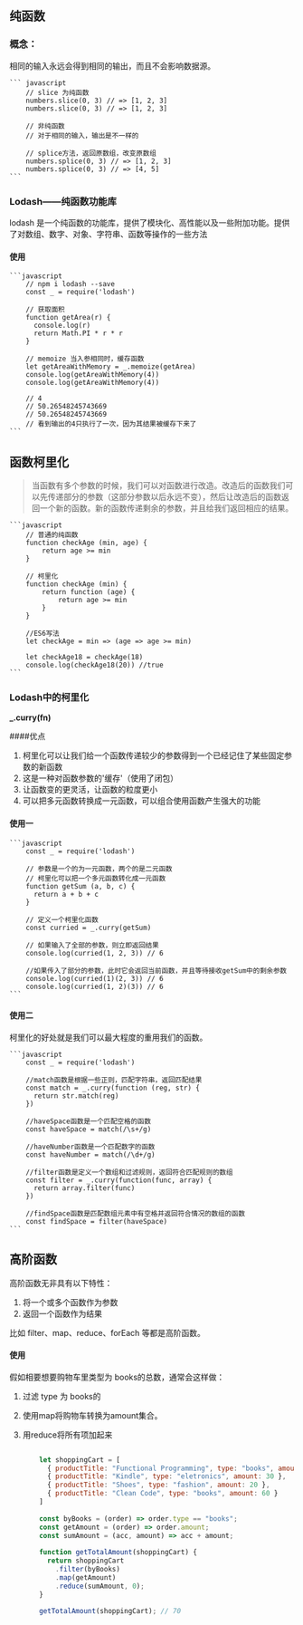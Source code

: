 
## 纯函数
### 概念：

相同的输入永远会得到相同的输出，而且不会影响数据源。
	
	``` javascript
		// slice 为纯函数
		numbers.slice(0, 3) // => [1, 2, 3] 
		numbers.slice(0, 3) // => [1, 2, 3]
	
		// 非纯函数 
		// 对于相同的输入，输出是不一样的
		
		// splice方法，返回原数组，改变原数组
		numbers.splice(0, 3) // => [1, 2, 3] 
		numbers.splice(0, 3) // => [4, 5] 
	```

### Lodash——纯函数功能库
lodash 是一个纯函数的功能库，提供了模块化、高性能以及一些附加功能。提供了对数组、数字、对象、字符串、函数等操作的一些方法

#### 使用
	```javascript
		// npm i lodash --save
		const _ = require('lodash')
	
		// 获取面积
		function getArea(r) {
		  console.log(r)
		  return Math.PI * r * r
		}

		// memoize 当入参相同时，缓存函数
		let getAreaWithMemory = _.memoize(getArea)
		console.log(getAreaWithMemory(4))
		console.log(getAreaWithMemory(4))

		// 4
		// 50.26548245743669
		// 50.26548245743669
		// 看到输出的4只执行了一次，因为其结果被缓存下来了
	```

## 函数柯里化
> 当函数有多个参数的时候，我们可以对函数进行改造。改造后的函数我们可以先传递部分的参数（这部分参数以后永远不变），然后让改造后的函数返回一个新的函数。新的函数传递剩余的参数，并且给我们返回相应的结果。

	```javascript
		// 普通的纯函数
		function checkAge (min, age) {
		    return age >= min
		}

		// 柯里化
		function checkAge (min) {
		    return function (age) {
		        return age >= min
		    }
		}
		
		//ES6写法
		let checkAge = min => (age => age >= min)

		let checkAge18 = checkAge(18)
		console.log(checkAge18(20)) //true
	```
### Lodash中的柯里化
**_.curry(fn)**

####优点
1. 柯里化可以让我们给一个函数传递较少的参数得到一个已经记住了某些固定参数的新函数
1. 这是一种对函数参数的'缓存'（使用了闭包）
1. 让函数变的更灵活，让函数的粒度更小
1. 可以把多元函数转换成一元函数，可以组合使用函数产生强大的功能

#### 使用一
	```javascript
		const _ = require('lodash')
		
		// 参数是一个的为一元函数，两个的是二元函数
		// 柯里化可以把一个多元函数转化成一元函数
		function getSum (a, b, c) {
		  return a + b + c
		}
		
		// 定义一个柯里化函数
		const curried = _.curry(getSum)
		
		// 如果输入了全部的参数，则立即返回结果
		console.log(curried(1, 2, 3)) // 6
		
		//如果传入了部分的参数，此时它会返回当前函数，并且等待接收getSum中的剩余参数
		console.log(curried(1)(2, 3)) // 6
		console.log(curried(1, 2)(3)) // 6
	```

#### 使用二
柯里化的好处就是我们可以最大程度的重用我们的函数。

	```javascript
		const _ = require('lodash')
		
		//match函数是根据一些正则，匹配字符串，返回匹配结果
		const match = _.curry(function (reg, str) {
		  return str.match(reg)
		})
		
		//haveSpace函数是一个匹配空格的函数
		const haveSpace = match(/\s+/g)
		
		//haveNumber函数是一个匹配数字的函数
		const haveNumber = match(/\d+/g)
		
		//filter函数是定义一个数组和过滤规则，返回符合匹配规则的数组
		const filter = _.curry(function(func, array) {
		  return array.filter(func)
		})
		
		//findSpace函数是匹配数组元素中有空格并返回符合情况的数组的函数
		const findSpace = filter(haveSpace)
	```

## 高阶函数
高阶函数无非具有以下特性：

1. 将一个或多个函数作为参数
1. 返回一个函数作为结果

比如 filter、map、reduce、forEach 等都是高阶函数。

#### 使用
假如相要想要购物车里类型为 books的总数，通常会这样做：

1. 过滤 type 为 books的
1. 使用map将购物车转换为amount集合。
1. 用reduce将所有项加起来

	```javascript

		let shoppingCart = [
		  { productTitle: "Functional Programming", type: "books", amount: 10 },
		  { productTitle: "Kindle", type: "eletronics", amount: 30 },
		  { productTitle: "Shoes", type: "fashion", amount: 20 },
		  { productTitle: "Clean Code", type: "books", amount: 60 }
		]
		
		const byBooks = (order) => order.type == "books";
		const getAmount = (order) => order.amount;
		const sumAmount = (acc, amount) => acc + amount;
		
		function getTotalAmount(shoppingCart) {
		  return shoppingCart
		    .filter(byBooks)
		    .map(getAmount)
		    .reduce(sumAmount, 0);
		}
		
		getTotalAmount(shoppingCart); // 70
	```






